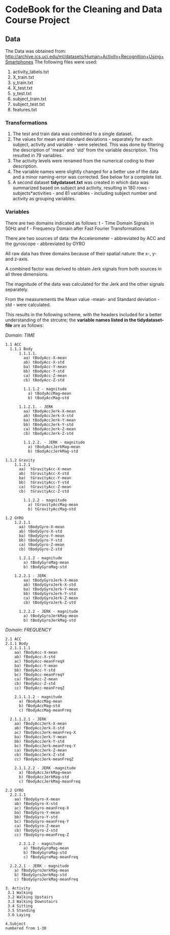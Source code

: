 # CodeBook for the Cleaning and Data Course Project

## Data
The Data was obtained from: http://archive.ics.uci.edu/ml/datasets/Human+Activity+Recognition+Using+Smartphones
The following files were used:

1. activity_labels.txt
2. X_train.txt 
3. y_train.txt
4. X_test.txt
5. y_test.txt
6. subject_train.txt
7. subject_test.txt
8. features.txt

### Transformations
1. The test and train data was combined to a single dataset. 
2. The values for mean and standard deviations - separately for each subject, activity and variable - were selected. This was done by filtering the description of 'mean' and 'std' from the variable description. This resulted in 79 variables.
3. The activity levels were renamed from the numerical coding to their description.
4. The variable names were slightly changed for a better use of the data and a minor naming-error was corrected. See below for a complete list.
5. A second dataset **tidydataset.txt** was created in which data was summarized based on subject and activity, resulting in 180 rows - subjects*activities - and 81 variables - including subject number and activity as grouping variables. 

### Variables
There are two domains indicated as follows: t - Time Domain Signals in 50Hz and f - Frequency Domain after Fast Fourier Transformations

There are two sources of data: the Accelerometer - abbreviated by ACC and the gyroscope - abbreviated by GYRO

All raw data has three domains because of their spatial nature: the x-, y- and z-axis.

A combined factor was derived to obtain Jerk signals from both sources in all three dimensions.

The magnitude of the data was calculated for the Jerk and the other signals separately. 

From the measurements the Mean value -mean- and Standard deviation - std - were calculated. 

This results in the following scheme, with the headers included for a better understanding of the strcutre; the **variable names listed in the tidydataset-file** are as follows: 

*Domain: TIME*


	1.1 ACC
	  1.1.1 Body
		  1.1.1.1. 
		    aa) tBodyAcc-X-mean
		    ab) tBodyAcc-X-std
		    ba) tBodyAcc-Y-mean
		    bb) tBodyAcc-Y-std
		    ca) tBodyAcc-Z-mean
		    cb) tBodyAcc-Z-std
		    
		    1.1.1.2 - magnitude
			  a) tBodyAccMag–mean
			  b) tBodyAccMag–std
		
		  1.1.2.1. - JERK
		    aa) tBodyAccJerk-X-mean
		    ab) tBodyAccJerk-X-std
		    ba) tBodyAccJerk-Y-mean
		    bb) tBodyAccJerk-Y-std
		    ca) tBodyAccJerk-Z-mean
		    cb) tBodyAccJerk-Z-std

			1.1.2.2. - JERK - magnitude
			  a) tBodyAccJerkMag–mean
			  b) tBodyAccJerkMag-std
				
	1.1.2 Gravity
	    1.1.2.1
	      aa)  tGravityAcc-X-mean
	      ab)  tGravityAcc-X-std
	      ba)  tGravityAcc-Y-mean
	      bb)  tGravityAcc-Y-std
	      ca)  tGravityAcc-Z-mean
	      cb)  tGravityAcc-Z-std

			1.1.2.2 - magnitude
			  a) tGravityAccMag-mean
			  b) tGravityAccMag–std
		
	1.2 GYRO
	    1.2.1.1
	      aa) tBodyGyro-X-mean
	      ab) tBodyGyro-X-std
	      ba) tBodyGyro-Y-mean
	      bb) tBodyGyro-Y-std
	      ca) tBodyGyro-Z-mean
	      cb) tBodyGyro-Z-std
				
		  1.2.1.2 - magnitude
		    a) tBodyGyroMag-mean
		    b) tBodyGyroMag-std

	    1.2.2.1 - JERK
		    aa) tBodyGyroJerk-X-mean
		    ab) tBodyGyroJerk-X-std
		    ba) tBodyGyroJerk-Y-mean
		    bb) tBodyGyroJerk-Y-std
		    ca) tBodyGyroJerk-Z-mean
		    cb) tBodyGyroJerk-Z-std

		  1.2.2.2 - JERK - magnitude
		    a) tBodyGyroJerkMag-mean
		    b) tBodyGyroJerkMag-std

*Domain: FREQUENCY*

	2.1 ACC
    2.1.1 Body
      2.1.1.1.1
        aa) fBodyAcc-X-mean
        ab) fBodyAcc-X-std
        ac) fBodyAcc-meanFreqX
        ba) fBodyAcc-Y-mean
        bb) fBodyAcc-Y-std
        bc) fBodyAcc-meanFreqY		
        ca) fBodyAcc-Z-mean
        cb) fBodyAcc-Z-std
        cc) fBodyAcc-meanFreqZ
      
        2.1.1.1.2 - magnitude
          a) fBodyAccMag-mean
          b) fBodyAccMag–std
          c) fBodyAccMag-meanFreq

      2.1.1.2.1 - JERK
        aa) fBodyAccJerk-X-mean 
        ab) fBodyAccJerk-X-std
        ac) fBodyAccJerk-meanFreq-X
        ba) fBodyAccJerk-Y-mean
        bb) fBodyAccJerk-Y-std
        bc) fBodyAccJerk-meanFreq-Y
        ca) fBodyAccJerk-Z-mean
        cb) fBodyAccJerk-Z-std
        cc) fBodyAccJerk-meanFreqZ
        
        2.1.1.2.2 - JERK -magnitude
          a) fBodyAccJerkMag–mean
          b) fBodyAccJerkMag–std
          c) fBodyAccJerkMag-meanFreq
		  
	2.2 GYRO
	  2.2.1.1 
	    aa) fBodyGyro-X-mean
	    ab) fBodyGyro-X-std
	    ac) fBodyGyro-meanFreq-X
	    ba) fBodyGyro-Y-mean
	    bb) fBodyGyro-Y-std
	    bc) fBodyGyro-meanFreq-Y
	    ca) fBodyGyro-Z-mean
	    cb) fBodyGyro-Z-std
	    cc) fBodyGyro—meanFreq-Z
	    
	      2.2.1.2 - magnitude
	        a) fBodyGyroMag-mean
	        b) fBodyGyroMag-std
	        c) fBodyGyroMag-meanFreq
    
      2.2.2.1 - JERK - magnitude
        a) fBodyGyroJerkMag-mean
        b) fBodyGyroJerkMag-std
        c) fBodyGyroJerkMag-meanFreq
        
  	3. Activity
     3.1 Walking
     3.2 Walking Upstairs
     3.3 Walking Downstairs
     3.4 Sitting
     3.5 Standing
     3.6 Laying
    
    4.Subject 
    numbered from 1-30
